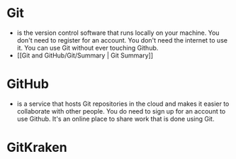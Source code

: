 # Git

- is the version control software that runs locally on your machine. You don't need to register for an account. You don't need the internet to use it. You can use Git without ever touching Github.
- [[Git and GitHub/Git/Summary  | Git Summary]]

# GitHub

- is a service that hosts Git repositories in the cloud and makes it easier to collaborate with other people. You do need to sign up for an account to use Github. It's an online place to share work that is done using Git.

# GitKraken

